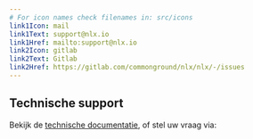 ```yaml
---
# For icon names check filenames in: src/icons
link1Icon: mail
link1Text: support@nlx.io
link1Href: mailto:support@nlx.io
link2Icon: gitlab
link2Text: Gitlab
link2Href: https://gitlab.com/commonground/nlx/nlx/-/issues
---
```


## Technische support

Bekijk de [technische documentatie](https://docs.nlx.io), of stel uw vraag via:
